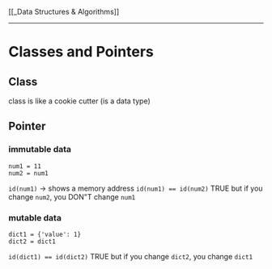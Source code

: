 [[_Data Structures & Algorithms]]


----
# Classes and Pointers
## Class
class is like a cookie cutter (is a data type)

## Pointer
### immutable data
```pyton
num1 = 11
num2 = num1
```

`id(num1)` -> shows a memory address
`id(num1) == id(num2)` TRUE
but if you change `num2`, you DON"T change `num1`

### mutable data
```pythn
dict1 = {'value': 1}
dict2 = dict1
```

`id(dict1) == id(dict2)` TRUE
but if you change `dict2`, you change `dict1`

